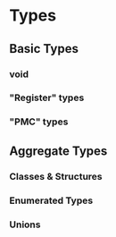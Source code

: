 # Types #

## Basic Types ##
### void ###
### "Register" types ###
### "PMC" types ###

## Aggregate Types ##
### Classes & Structures ###
### Enumerated Types ###
### Unions ###